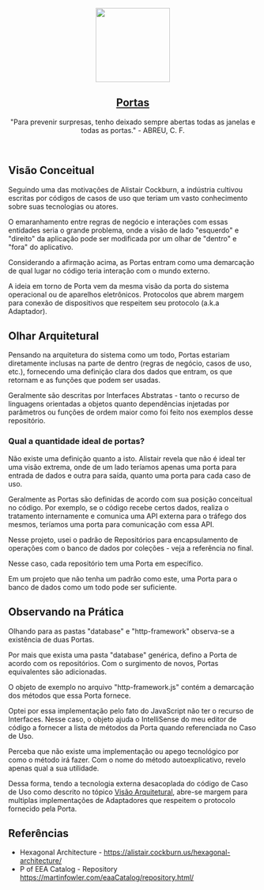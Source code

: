 <p align="center">
  <a href="https://pedromoraisf.medium.com">
    <img src="https://ouch-cdn2.icons8.com/EtmzwEQAbSvqS2ev3sgvpxDd2u6y9fFDTUZoOkEaTzY/rs:fit:1063:912/czM6Ly9pY29uczgu/b3VjaC1wcm9kLmFz/c2V0cy9wbmcvNDA0/LzIyNzQyNDQ5LWRi/ZmEtNGZkMi04ZWYw/LWIwZWExMDNlYTAz/Ny5wbmc.png" height="150">
    <h2 align="center">Portas</h2>
  </a>
</p>

<p align="center">
  "Para prevenir surpresas, tenho deixado sempre abertas todas as janelas e todas as portas." - ABREU, C. F.
</p>
<br />

## Visão Conceitual

Seguindo uma das motivações de Alistair Cockburn, a indústria cultivou escritas por códigos de casos de uso que teriam um vasto conhecimento sobre suas tecnologias ou atores. 

O emaranhamento entre regras de negócio e interações com essas entidades seria o grande problema, onde a visão de lado "esquerdo" e "direito" da aplicação pode ser modificada por um olhar de "dentro" e "fora" do aplicativo.

Considerando a afirmação acima, as Portas entram como uma demarcação de qual lugar no código teria interação com o mundo externo.

A ideia em torno de Porta vem da mesma visão da porta do sistema operacional ou de aparelhos eletrônicos. Protocolos que abrem margem para conexão de dispositivos que respeitem seu protocolo (a.k.a Adaptador).

## Olhar Arquitetural

Pensando na arquitetura do sistema como um todo, Portas estariam diretamente inclusas na parte de dentro (regras de negócio, casos de uso, etc.), fornecendo uma definição clara dos dados que entram, os que retornam e as funções que podem ser usadas.

Geralmente são descritas por Interfaces Abstratas - tanto o recurso de linguagens orientadas a objetos quanto dependências injetadas por parâmetros ou funções de ordem maior como foi feito nos exemplos desse repositório.

### Qual a quantidade ideal de portas?

Não existe uma definição quanto a isto. Alistair revela que não é ideal ter uma visão extrema, onde de um lado teríamos apenas uma porta para entrada de dados e outra para saída, quanto uma porta para cada caso de uso.

Geralmente as Portas são definidas de acordo com sua posição conceitual no código. Por exemplo, se o código recebe certos dados, realiza o tratamento internamente e comunica uma API externa para o tráfego dos mesmos, teríamos uma porta para comunicação com essa API.

Nesse projeto, usei o padrão de Repositórios para encapsulamento de operações com o banco de dados por coleções - veja a referência no final.

Nesse caso, cada repositório tem uma Porta em específico.

Em um projeto que não tenha um padrão como este, uma Porta para o banco de dados como um todo pode ser suficiente.

## Observando na Prática

Olhando para as pastas "database" e "http-framework" observa-se a existência de duas Portas.

Por mais que exista uma pasta "database" genérica, defino a Porta de acordo com os repositórios. Com o surgimento de novos, Portas equivalentes são adicionadas.

O objeto de exemplo no arquivo "http-framework.js" contém a demarcação dos métodos que essa Porta fornece.

Optei por essa implementação pelo fato do JavaScript não ter o recurso de Interfaces. Nesse caso, o objeto ajuda o IntelliSense do meu editor de código a fornecer a lista de métodos da Porta quando referenciada no Caso de Uso.

Perceba que não existe uma implementação ou apego tecnológico por como o método irá fazer. Com o nome do método autoexplicativo, revelo apenas qual a sua utilidade.

Dessa forma, tendo a tecnologia externa desacoplada do código de Caso de Uso como descrito no tópico <a href="#visao-arquitetural">Visão Arquitetural</a>, abre-se margem para multiplas implementações de Adaptadores que respeitem o protocolo fornecido pela Porta.

## Referências

- Hexagonal Architecture - <a href="https://alistair.cockburn.us/hexagonal-architecture/">https://alistair.cockburn.us/hexagonal-architecture/</a>
- P of EEA Catalog - Repository <a href="https://martinfowler.com/eaaCatalog/repository.html">https://martinfowler.com/eaaCatalog/repository.html/</a>